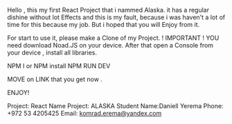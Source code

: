 Hello , this my first React Project that i nammed Alaska.
it has a regular dishine without lot Effects and this is my fault, because i was haven't a lot of time for this because my job.
But i hoped that you will Enjoy from it.

For start to use it, please make a Clone of my Project.
! IMPORTANT ! YOU need download Noad.JS on your device.
After that open a Console from your device , install all libraries.

NPM I or NPM install
NPM RUN DEV

MOVE on LINK that you get now .

ENJOY!

Project: React
Name Project: ALASKA
Student Name:Daniell Yerema
Phone: +972 53 4205425
Email: komrad.erema@yandex.com
